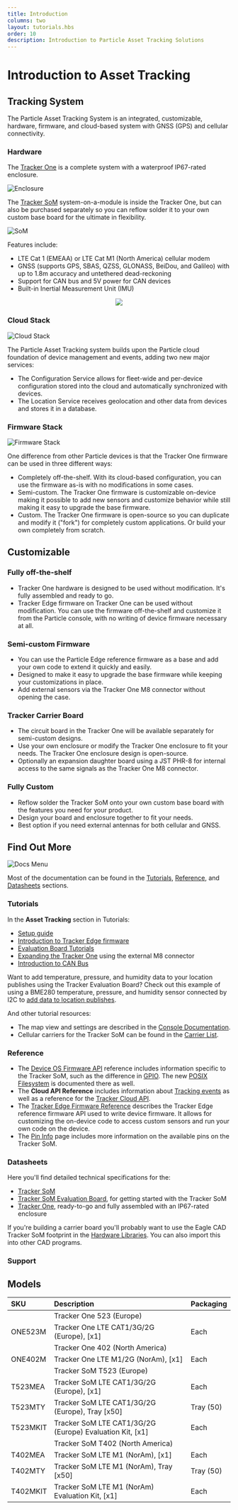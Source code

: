 ```yaml
---
title: Introduction
columns: two
layout: tutorials.hbs
order: 10
description: Introduction to Particle Asset Tracking Solutions
---
```


# Introduction to Asset Tracking

## Tracking System

The Particle Asset Tracking System is an integrated, customizable, hardware, firmware, and cloud-based system with GNSS (GPS) and cellular connectivity.

### Hardware

The [Tracker One](/datasheets/asset-tracking/tracker-one/) is a complete system with a waterproof IP67-rated enclosure.

![Enclosure](/assets/images/at-som/at-encosure-plugged.jpg)

The [Tracker SoM](/datasheets/asset-tracking/tracker-som-datasheet/) system-on-a-module is inside the Tracker One, but can also be purchased separately so you can reflow solder it to your own custom base board for the ultimate in flexibility.

![SoM](/assets/images/t523-som.svg)

Features include:

- LTE Cat 1 (EMEAA) or LTE Cat M1 (North America) cellular modem
- GNSS (supports GPS, SBAS, QZSS, GLONASS, BeiDou, and Galileo) with up to 1.8m accuracy and untethered dead-reckoning 
- Support for CAN bus and 5V power for CAN devices
- Built-in Inertial Measurement Unit (IMU)

<div align="center"> <a href="/assets/images/at-som/at-som-block-diagram.png" target="_blank"> <img src="/assets/images/at-som/at-som-block-diagram.png" class="full-width"></a></div> 


### Cloud Stack

![Cloud Stack](/assets/images/at-som/at-cloud.png)

The Particle Asset Tracking system builds upon the Particle cloud foundation of device management and events, adding two new major services:

- The Configuration Service allows for fleet-wide and per-device configuration stored into the cloud and automatically synchronized with devices.
- The Location Service receives geolocation and other data from devices and stores it in a database.

### Firmware Stack

![Firmware Stack](/assets/images/at-som/at-firmware.png)

One difference from other Particle devices is that the Tracker One firmware can be used in three different ways:

- Completely off-the-shelf. With its cloud-based configuration, you can use the firmware as-is with no modifications in some cases.
- Semi-custom. The Tracker One firmware is customizable on-device making it possible to add new sensors and customize behavior while still making it easy to upgrade the base firmware.
- Custom. The Tracker One firmware is open-source so you can duplicate and modify it ("fork") for completely custom applications. Or build your own completely from scratch.

## Customizable

### Fully off-the-shelf

- Tracker One hardware is designed to be used without modification. It's fully assembled and ready to go.
- Tracker Edge firmware on Tracker One can be used without modification. You can use the firmware off-the-shelf and customize it from the Particle console, with no writing of device firmware necessary at all.

### Semi-custom Firmware

- You can use the Particle Edge reference firmware as a base and add your own code to extend it quickly and easily.
- Designed to make it easy to upgrade the base firmware while keeping your customizations in place.
- Add external sensors via the Tracker One M8 connector without opening the case.

### Tracker Carrier Board

- The circuit board in the Tracker One will be available separately for semi-custom designs.
- Use your own enclosure or modify the Tracker One enclosure to fit your needs. The Tracker One enclosure design is open-source.
- Optionally an expansion daughter board using a JST PHR-8 for internal access to the same signals as the Tracker One M8 connector.

### Fully Custom

- Reflow solder the Tracker SoM onto your own custom base board with the features you need for your product.
- Design your board and enclosure together to fit your needs.
- Best option if you need external antennas for both cellular and GNSS.

## Find Out More

![Docs Menu](/assets/images/docs-menu.png)

Most of the documentation can be found in the [Tutorials](/tutorials/asset-tracking/introduction/), [Reference](/reference/asset-tracking/tracker-edge-firmware/), and [Datasheets](/datasheets/asset-tracking/tracker-som-datasheet/) sections.

### Tutorials

In the **Asset Tracking** section in Tutorials:

- [Setup guide](/tutorials/asset-tracking/setup/) 
- [Introduction to Tracker Edge firmware](/tutorials/asset-tracking/tracker-edge-firmware/)
- [Evaluation Board Tutorials](/tutorials/asset-tracking/tracker-eval-tutorials/) 
- [Expanding the Tracker One](/tutorials/asset-tracking/tracker-one-expansion/) using the external M8 connector
- [Introduction to CAN Bus](/tutorials/asset-tracking/can-bus/)

Want to add temperature, pressure, and humidity data to your location publishes using the Tracker Evaluation Board? Check out this example of using a BME280 temperature, pressure, and humidity sensor connected by I2C to [add data to location publishes](/tutorials/asset-tracking/tracker-eval-tutorials/#i2c-expansion-example).


And other tutorial resources:

- The map view and settings are described in the [Console Documentation](/tutorials/device-cloud/console/#asset-tracker-features).
- Cellular carriers for the Tracker SoM can be found in the [Carrier List](/tutorials/cellular-connectivity/cellular-carriers/).

### Reference

- The [Device OS Firmware API](/reference/device-os/firmware/tracker-som/) reference includes information specific to the Tracker SoM, such as the difference in [GPIO](/reference/device-os/firmware/tracker-som/#input-output). The new [POSIX Filesystem](/reference/device-os/firmware/tracker-som/#file-system) is documented there as well.
- The **Cloud API Reference** includes information about [Tracking events](/reference/device-cloud/api/#asset-tracking-events) as well as a reference for the [Tracker Cloud API](/reference/device-cloud/api/#asset-tracking).
- The [Tracker Edge Firmware Reference](/reference/asset-tracking/tracker-edge-firmware/) describes the Tracker Edge reference firmware API used to write device firmware. It allows for customizing the on-device code to access custom sensors and run your own code on the device.
- The [Pin Info](/reference/hardware/pin-info/?m=table&sort=num) page includes more information on the available pins on the Tracker SoM.

### Datasheets

Here you'll find detailed technical specifications for the:

- [Tracker SoM](/datasheets/asset-tracking/tracker-som-datasheet/)
- [Tracker SoM Evaluation Board](/datasheets/asset-tracking/tracker-som-eval-board/), for getting started with the Tracker SoM
- [Tracker One](/datasheets/asset-tracking/tracker-one/), ready-to-go and fully assembled with an IP67-rated enclosure

If you're building a carrier board you'll probably want to use the Eagle CAD Tracker SoM footprint in the [Hardware Libraries](https://github.com/particle-iot/hardware-libraries). You can also import this into other CAD programs.

### Support




## Models

| SKU     | Description | Packaging |
| :---    | :--- | :--- |
| | Tracker One 523 (Europe) | |
| ONE523M | Tracker One LTE CAT1/3G/2G (Europe), [x1] | Each |
| | Tracker One 402 (North America) | |
| ONE402M | Tracker One LTE M1/2G (NorAm), [x1]	| Each |
| | Tracker SoM T523 (Europe) | |
| T523MEA  | Tracker SoM LTE CAT1/3G/2G (Europe), [x1] | Each |
| T523MTY  | Tracker SoM LTE CAT1/3G/2G (Europe), Tray [x50] | Tray (50) |
| T523MKIT | Tracker SoM LTE CAT1/3G/2G (Europe) Evaluation Kit, [x1] |	Each |
| | Tracker SoM T402 (North America) | |
| T402MEA | Tracker SoM LTE M1 (NorAm), [x1]	| Each |
| T402MTY | Tracker SoM LTE M1 (NorAm), Tray [x50]	| Tray (50) |
| T402MKIT | Tracker SoM LTE M1 (NorAm) Evaluation Kit, [x1]	| Each |

